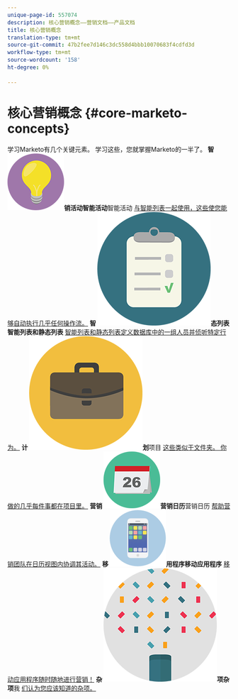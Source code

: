 ```yaml
---
unique-page-id: 557074
description: 核心营销概念——营销文档——产品文档
title: 核心营销概念
translation-type: tm+mt
source-git-commit: 47b2fee7d146c3dc558d4bbb10070683f4cdfd3d
workflow-type: tm+mt
source-wordcount: '158'
ht-degree: 0%

---
```



# 核心营销概念 {#core-marketo-concepts}

学习Marketo有几个关键元素。 学习这些，您就掌握Marketo的一半了。
**智 ![能营](assets/seo-01.png)销活动智能活动**智能活动 [与智能列表一起使用，这些使您能够自动执行几乎任何操作流。](https://docs.marketo.com/display/DOCS/Smart+Campaigns)     **智 ![能列表和静](assets/office-35.png)态列表智能列表和静态列表** [智能列表和静态列表定义数据库中的一组人员并侦听特定行为。](https://docs.marketo.com/display/DOCS/Smart+Lists+and+Static+Lists)     **计 ![](assets/office-02.png)划**项目 [这些类似于文件夹。 你做的几乎每件事都在项目里。](https://docs.marketo.com/display/DOCS/Programs)     **营销 ![日历](assets/office-10.png)营销日历**营销日历 [帮助营销团队在日历视图内协调其活动。](https://docs.marketo.com/display/DOCS/Marketing+Calendar)     **移 ![动应](assets/mobile-apps.png)用程序移动应用程序** [移动应用程序随时随地进行营销！](core-marketo-concepts/mobile-apps.md)     **杂 ![](assets/party-11.png)项杂项**我 [们认为您应该知道的杂项。](https://docs.marketo.com/display/DOCS/Miscellaneous)